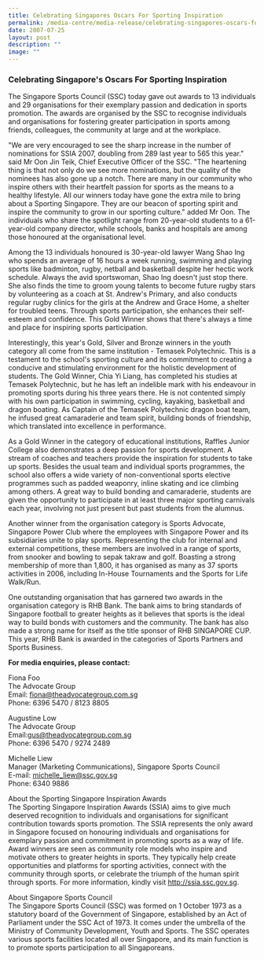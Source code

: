 ```yaml
---
title: Celebrating Singapores Oscars For Sporting Inspiration
permalink: /media-centre/media-release/celebrating-singapores-oscars-for-sporting-inspiration/
date: 2007-07-25
layout: post
description: ""
image: ""
---
```

### **Celebrating Singapore's Oscars For Sporting Inspiration**

The Singapore Sports Council (SSC) today gave out awards to 13 individuals and 29 organisations for their exemplary passion and dedication in sports promotion. The awards are organised by the SSC to recognise individuals and organisations for fostering greater participation in sports among friends, colleagues, the community at large and at the workplace.

"We are very encouraged to see the sharp increase in the number of nominations for SSIA 2007, doubling from 289 last year to 565 this year." said Mr Oon Jin Teik, Chief Executive Officer of the SSC. "The heartening thing is that not only do we see more nominations, but the quality of the nominees has also gone up a notch. There are many in our community who inspire others with their heartfelt passion for sports as the means to a healthy lifestyle. All our winners today have gone the extra mile to bring about a Sporting Singapore. They are our beacon of sporting spirit and inspire the community to grow in our sporting culture." added Mr Oon.
The individuals who share the spotlight range from 20-year-old students to a 61-year-old company director, while schools, banks and hospitals are among those honoured at the organisational level.

Among the 13 individuals honoured is 30-year-old lawyer Wang Shao Ing who spends an average of 16 hours a week running, swimming and playing sports like badminton, rugby, netball and basketball despite her hectic work schedule. Always the avid sportswoman, Shao Ing doesn't just stop there. She also finds the time to groom young talents to become future rugby stars by volunteering as a coach at St. Andrew's Primary, and also conducts regular rugby clinics for the girls at the Andrew and Grace Home, a shelter for troubled teens. Through sports participation, she enhances their self-esteem and confidence. This Gold Winner shows that there's always a time and place for inspiring sports participation.

Interestingly, this year's Gold, Silver and Bronze winners in the youth category all come from the same institution - Temasek Polytechnic. This is a testament to the school's sporting culture and its commitment to creating a conducive and stimulating environment for the holistic development of students. The Gold Winner, Chia Yi Liang, has completed his studies at Temasek Polytechnic, but he has left an indelible mark with his endeavour in promoting sports during his three years there. He is not contented simply with his own participation in swimming, cycling, kayaking, basketball and dragon boating. As Captain of the Temasek Polytechnic dragon boat team, he infused great camaraderie and team spirit, building bonds of friendship, which translated into excellence in performance.

As a Gold Winner in the category of educational institutions, Raffles Junior College also demonstrates a deep passion for sports development. A stream of coaches and teachers provide the inspiration for students to take up sports. Besides the usual team and individual sports programmes, the school also offers a wide variety of non-conventional sports elective programmes such as padded weaponry, inline skating and ice climbing among others. A great way to build bonding and camaraderie, students are given the opportunity to participate in at least three major sporting carnivals each year, involving not just present but past students from the alumnus.

Another winner from the organisation category is Sports Advocate, Singapore Power Club where the employees with Singapore Power and its subsidiaries unite to play sports. Representing the club for internal and external competitions, these members are involved in a range of sports, from snooker and bowling to sepak takraw and golf. Boasting a strong membership of more than 1,800, it has organised as many as 37 sports activities in 2006, including In-House Tournaments and the Sports for Life Walk/Run.

One outstanding organisation that has garnered two awards in the organisation category is RHB Bank. The bank aims to bring standards of Singapore football to greater heights as it believes that sports is the ideal way to build bonds with customers and the community. The bank has also made a strong name for itself as the title sponsor of RHB SINGAPORE CUP. This year, RHB Bank is awarded in the categories of Sports Partners and Sports Business.

**For media enquiries, please contact:**

Fiona Foo
<br>
The Advocate Group
<br>
Email: [fiona@theadvocategroup.com.sg](mailto:fiona@theadvocategroup.com.sg)
<br>
Phone: 6396 5470 / 8123 8805

Augustine Low
<br>
The Advocate Group
<br>
Email:[gus@theadvocategroup.com.sg](mailto:gus@theadvocategroup.com.sg)
<br>
Phone: 6396 5470 / 9274 2489

Michelle Liew
<br>
Manager (Marketing Communications), Singapore Sports Council
<br>
E-mail: [michelle_liew@ssc.gov.sg](mailto:michelle_liew@ssc.gov.sg)
<br>
Phone: 6340 9886

About the Sporting Singapore Inspiration Awards
<br>
The Sporting Singapore Inspiration Awards (SSIA) aims to give much deserved recognition to individuals and organisations for significant contribution towards sports promotion. The SSIA represents the only award in Singapore focused on honouring individuals and organisations for exemplary passion and commitment in promoting sports as a way of life. Award winners are seen as community role models who inspire and motivate others to greater heights in sports. They typically help create opportunities and platforms for sporting activities, connect with the community through sports, or celebrate the triumph of the human spirit through sports. For more information, kindly visit http://ssia.ssc.gov.sg.

About Singapore Sports Council
<br>
The Singapore Sports Council (SSC) was formed on 1 October 1973 as a statutory board of the Government of Singapore, established by an Act of Parliament under the SSC Act of 1973. It comes under the umbrella of the Ministry of Community Development, Youth and Sports. The SSC operates various sports facilities located all over Singapore, and its main function is to promote sports participation to all Singaporeans.
